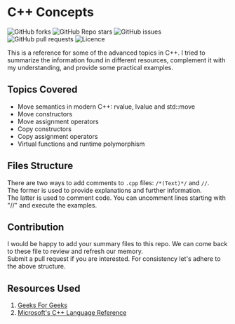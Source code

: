 # C++ Concepts
![GitHub forks](https://img.shields.io/github/forks/reza0146/CPP-Concepts)
![GitHub Repo stars](https://img.shields.io/github/stars/reza0146/CPP-Concepts)
![GitHub issues](https://img.shields.io/github/issues/reza0146/CPP-Concepts?color=yellow)
![GitHub pull requests](https://img.shields.io/github/issues-pr/reza0146/CPP-Concepts?color=violet)
![Licence](https://img.shields.io/github/license/reza0146/CPP-Concepts)

This is a reference for some of the advanced topics in C++. I tried to summarize the information found in different resources, complement it with my understanding, and provide some practical examples.

## Topics Covered
* Move semantics in modern C++: rvalue, lvalue and std::move
* Move constructors
* Move assignment operators
* Copy constructors
* Copy assignment operators
* Virtual functions and runtime polymorphism

## Files Structure
There are two ways to add comments to `.cpp` files: `/*(Text)*/` and `//`.  
The former is used to provide explanations and further information.   
The latter is used to comment code. You can uncomment lines starting with "//" and execute the examples.  

## Contribution
I would be happy to add your summary files to this repo. We can come back to these file to review and refresh our memory.  
Submit a pull request if you are interested. For consistency let's adhere to the above structure.

## Resources Used
1. [Geeks For Geeks](https://www.geeksforgeeks.org/)
2. [Microsoft's C++ Language Reference](https://learn.microsoft.com/en-us/cpp/cpp/cpp-language-reference?view=msvc-170) 


